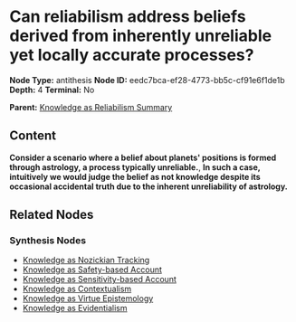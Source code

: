 # Can reliabilism address beliefs derived from inherently unreliable yet locally accurate processes?

**Node Type:** antithesis
**Node ID:** eedc7bca-ef28-4773-bb5c-cf91e6f1de1b
**Depth:** 4
**Terminal:** No

**Parent:** [Knowledge as Reliabilism Summary](knowledge-as-reliabilism-summary-synthesis-a7e81b0d-a6ef-4f1a-9e2e-57947617f9ab.md)

## Content

**Consider a scenario where a belief about planets' positions is formed through astrology, a process typically unreliable.**, **In such a case, intuitively we would judge the belief as not knowledge despite its occasional accidental truth due to the inherent unreliability of astrology.**

## Related Nodes

### Synthesis Nodes

- [Knowledge as Nozickian Tracking](knowledge-as-nozickian-tracking-synthesis-52ba6821-d4e5-4a5c-ac43-9d1326d88148.md)
- [Knowledge as Safety-based Account](knowledge-as-safety-based-account-synthesis-351e3bc5-ef6e-4cf6-ab83-43bddff9b657.md)
- [Knowledge as Sensitivity-based Account](knowledge-as-sensitivity-based-account-synthesis-1ecaefa4-2957-4bb4-9676-ca298d302da6.md)
- [Knowledge as Contextualism](knowledge-as-contextualism-synthesis-78c432df-fcbe-4983-a386-66b69f094f6a.md)
- [Knowledge as Virtue Epistemology](knowledge-as-virtue-epistemology-synthesis-4fdd7cba-ba07-4322-8af9-0fe5dad4f560.md)
- [Knowledge as Evidentialism](knowledge-as-evidentialism-synthesis-682c16c0-06b9-43db-b403-57635d07e5c4.md)
